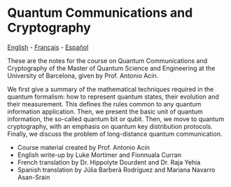 # Quantum Communications and Cryptography

[English](https://www.google.com/search?q=need+to+replace+this+with+the+actual+link&client=ubuntu-sn&hs=4Uw&sca_esv=ffe33ea245d4af43&channel=fs&sxsrf=ACQVn09Pa2wqHfngIxR7KuEU28zfvWbcvg%3A1708622445910&ei=bYLXZfLvNq_yi-gPj_2gmAE&ved=0ahUKEwiy2sXPur-EAxUv-QIHHY8-CBMQ4dUDCBA&uact=5&oq=need+to+replace+this+with+the+actual+link&gs_lp=Egxnd3Mtd2l6LXNlcnAiKW5lZWQgdG8gcmVwbGFjZSB0aGlzIHdpdGggdGhlIGFjdHVhbCBsaW5rMgUQIRigATIFECEYoAEyBRAhGJ8FSKgVULsDWI8UcAF4AZABAJgBjwGgAbIUqgEEMC4yMbgBA8gBAPgBAcICChAAGEcY1gQYsAPCAggQABgWGB4YD8ICBhAAGBYYHsICCxAAGIAEGIoFGIYDwgIIEAAYgAQYogSIBgGQBgU&sclient=gws-wiz-serp) - [Français](https://www.google.com/search?q=need+to+replace+this+with+the+actual+link&client=ubuntu-sn&hs=4Uw&sca_esv=ffe33ea245d4af43&channel=fs&sxsrf=ACQVn09Pa2wqHfngIxR7KuEU28zfvWbcvg%3A1708622445910&ei=bYLXZfLvNq_yi-gPj_2gmAE&ved=0ahUKEwiy2sXPur-EAxUv-QIHHY8-CBMQ4dUDCBA&uact=5&oq=need+to+replace+this+with+the+actual+link&gs_lp=Egxnd3Mtd2l6LXNlcnAiKW5lZWQgdG8gcmVwbGFjZSB0aGlzIHdpdGggdGhlIGFjdHVhbCBsaW5rMgUQIRigATIFECEYoAEyBRAhGJ8FSKgVULsDWI8UcAF4AZABAJgBjwGgAbIUqgEEMC4yMbgBA8gBAPgBAcICChAAGEcY1gQYsAPCAggQABgWGB4YD8ICBhAAGBYYHsICCxAAGIAEGIoFGIYDwgIIEAAYgAQYogSIBgGQBgU&sclient=gws-wiz-serp) - [Español](https://www.google.com/search?q=need+to+replace+this+with+the+actual+link&client=ubuntu-sn&hs=4Uw&sca_esv=ffe33ea245d4af43&channel=fs&sxsrf=ACQVn09Pa2wqHfngIxR7KuEU28zfvWbcvg%3A1708622445910&ei=bYLXZfLvNq_yi-gPj_2gmAE&ved=0ahUKEwiy2sXPur-EAxUv-QIHHY8-CBMQ4dUDCBA&uact=5&oq=need+to+replace+this+with+the+actual+link&gs_lp=Egxnd3Mtd2l6LXNlcnAiKW5lZWQgdG8gcmVwbGFjZSB0aGlzIHdpdGggdGhlIGFjdHVhbCBsaW5rMgUQIRigATIFECEYoAEyBRAhGJ8FSKgVULsDWI8UcAF4AZABAJgBjwGgAbIUqgEEMC4yMbgBA8gBAPgBAcICChAAGEcY1gQYsAPCAggQABgWGB4YD8ICBhAAGBYYHsICCxAAGIAEGIoFGIYDwgIIEAAYgAQYogSIBgGQBgU&sclient=gws-wiz-serp)

These are the notes for the course on Quantum Communications and Cryptography of the Master
of Quantum Science and Engineering at the University of Barcelona, given by Prof. Antonio Acín.

We first give a summary of the mathematical techniques required in the quantum formalism: how to represent quantum states, their evolution and their measurement. This defines the rules common to any quantum information application. Then, we present the basic unit of quantum information, the so-called quantum bit or qubit. Then, we move to quantum cryptography, with an emphasis on quantum key distribution protocols. Finally, we discuss the problem of long-distance quantum communication. 

- Course material created by Prof. Antonio Acín
- English write-up by Luke Mortimer and Fionnuala Curran
- French translation by Dr. Hippolyte Dourdent and Dr. Raja Yehia
- Spanish translation by Júlia Barberà Rodríguez and Mariana Navarro Asan-Srain

